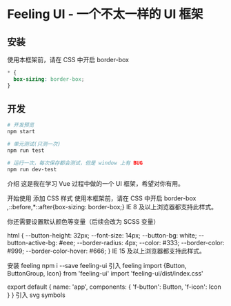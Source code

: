 # Feeling UI - 一个不太一样的 UI 框架

## 安装

使用本框架前，请在 CSS 中开启 border-box

```css
* {
  box-sizing: border-box;
}
```

## 开发

```bash
# 开发预览
npm start

# 单元测试(只测一次)
npm run test

# 运行一次，每次保存都会测试，但是 window 上有 BUG
npm run dev-test
```

介绍
这是我在学习 Vue 过程中做的一个 UI 框架，希望对你有用。

开始使用
添加 CSS 样式 使用本框架前，请在 CSS 中开启 border-box
*,*::before,*::after{box-sizing: border-box;}
IE 8 及以上浏览器都支持此样式。

你还需要设置默认颜色等变量（后续会改为 SCSS 变量）

html {
  --button-height: 32px;
  --font-size: 14px;
  --button-bg: white;
  --button-active-bg: #eee;
  --border-radius: 4px;
  --color: #333;
  --border-color: #999;
  --border-color-hover: #666;
}
IE 15 及以上浏览器都支持此样式。

安装 feeling
npm i --save feeling-ui
引入 feeling
import {Button, ButtonGroup, Icon} from 'feeling-ui'
import 'feeling-ui/dist/index.css'

export default {
  name: 'app',
  components: {
    'f-button': Button,
    'f-icon': Icon
  }
}
引入 svg symbols
<script src="//at.alicdn.com/t/font_3179847_hqhrap5ffw.js"></script>
